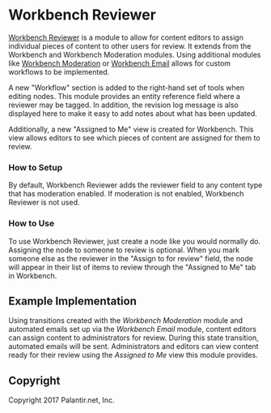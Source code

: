 # Workbench Reviewer

[Workbench Reviewer](https://github.com/patrickfweston/workbench_reviewer) is a module to allow for content editors to assign individual pieces of content to other users for review. It extends from the Workbench and Workbench Moderation modules. Using additional modules like [Workbench Moderation]() or [Workbench Email]() allows for custom workflows to be implemented.

A new "Workflow" section is added to the right-hand set of tools when editing nodes. This module provides an entity reference field where a reviewer may be tagged. In addition, the revision log message is also displayed here to make it easy to add notes about what has been updated.

Additionally, a new "Assigned to Me" view is created for Workbench. This view allows editors to see which pieces of content are assigned for them to review.

### How to Setup
By default, Workbench Reviewer adds the reviewer field to any content type that has moderation enabled. If moderation is not enabled, Workbench Reviewer is not used.

### How to Use
To use Workbench Reviewer, just create a node like you would normally do. Assigning the node to someone to review is optional. When you mark someone else as the reviewer in the "Assign to for review" field, the node will appear in their list of items to review through the "Assigned to Me" tab in Workbench.

## Example Implementation
Using transitions created with the _Workbench Moderation_ module and automated emails set up via the _Workbench Email_ module, content editors can assign content to administrators for review. During this state transition, automated emails will be sent. Administrators and editors can view content ready for their review using the _Assigned to Me_ view this module provides.

## Copyright

Copyright 2017 Palantir.net, Inc.

